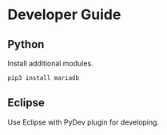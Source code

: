 # Developer Guide

## Python

Install additional modules.

```bash
pip3 install mariadb
```

## Eclipse

Use Eclipse with PyDev plugin for developing.
